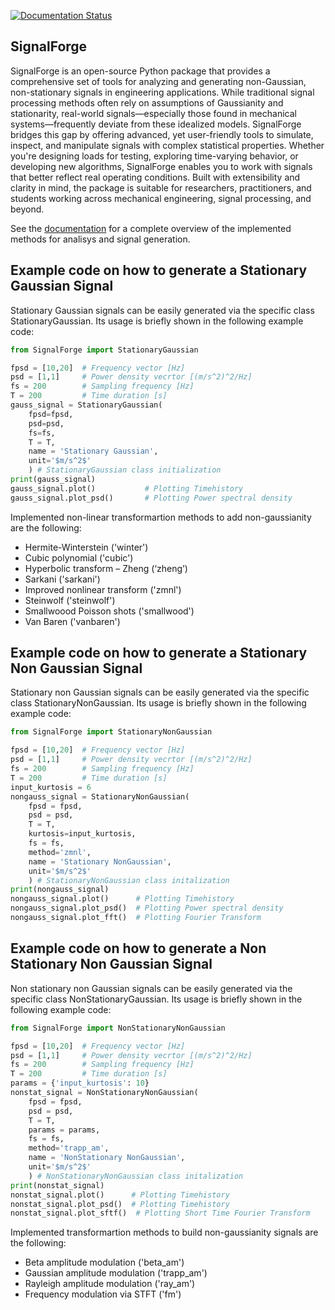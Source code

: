 [![Documentation Status](https://app.readthedocs.org/projects/signalforge/badge/?version=latest)](https://signalforge.readthedocs.io/en/latest/)

SignalForge
-----------

SignalForge is an open-source Python package that provides a comprehensive set of tools for analyzing and generating non-Gaussian, non-stationary signals in engineering applications. While traditional signal processing methods often rely on assumptions of Gaussianity and stationarity, real-world signals—especially those found in mechanical systems—frequently deviate from these idealized models. SignalForge bridges this gap by offering advanced, yet user-friendly tools to simulate, inspect, and manipulate signals with complex statistical properties. Whether you're designing loads for testing, exploring time-varying behavior, or developing new algorithms, SignalForge enables you to work with signals that better reflect real operating conditions. Built with extensibility and clarity in mind, the package is suitable for researchers, practitioners, and students working across mechanical engineering, signal processing, and beyond.

See the [documentation](<https://signalforge.readthedocs.io/en/latest/>) for a complete overview of the implemented methods for analisys and signal generation.

Example code on how to generate a Stationary Gaussian Signal
------------------------------------------------------------

Stationary Gaussian signals can be easily generated via the specific class StationaryGaussian. Its usage is briefly shown in the following example code:

```python
from SignalForge import StationaryGaussian

fpsd = [10,20]  # Frequency vector [Hz]
psd = [1,1]     # Power density vecrtor [(m/s^2)^2/Hz]
fs = 200        # Sampling frequency [Hz]
T = 200         # Time duration [s]
gauss_signal = StationaryGaussian(
    fpsd=fpsd, 
    psd=psd, 
    fs=fs, 
    T = T, 
    name = 'Stationary Gaussian', 
    unit='$m/s^2$'
    ) # StationaryGaussian class initialization
print(gauss_signal)
gauss_signal.plot()           # Plotting Timehistory
gauss_signal.plot_psd()       # Plotting Power spectral density 
```
Implemented non-linear transformartion methods to add non-gaussianity are the following:

-	Hermite-Winterstein ('winter')
-	Cubic polynomial ('cubic')
-	Hyperbolic transform – Zheng (‘zheng’)
-	Sarkani ('sarkani') 
-	Improved nonlinear transform ('zmnl')
-	Steinwolf ('steinwolf')
-	Smallwoood Poisson shots ('smallwood')
-	Van Baren ('vanbaren')  

Example code on how to generate a Stationary Non Gaussian Signal
------------------------------------------------------------

Stationary non Gaussian signals can be easily generated via the specific class StationaryNonGaussian. Its usage is briefly shown in the following example code:

```python
from SignalForge import StationaryNonGaussian

fpsd = [10,20]  # Frequency vector [Hz]
psd = [1,1]     # Power density vecrtor [(m/s^2)^2/Hz]
fs = 200        # Sampling frequency [Hz]
T = 200         # Time duration [s]
input_kurtosis = 6
nongauss_signal = StationaryNonGaussian(
    fpsd = fpsd, 
    psd = psd,
    T = T, 
    kurtosis=input_kurtosis,
    fs = fs, 
    method='zmnl', 
    name = 'Stationary NonGaussian', 
    unit='$m/s^2$'
    ) # StationaryNonGaussian class initalization
print(nongauss_signal)
nongauss_signal.plot()      # Plotting Timehistory
nongauss_signal.plot_psd()  # Plotting Power spectral density 
nongauss_signal.plot_fft()  # Plotting Fourier Transform
```

Example code on how to generate a Non Stationary Non Gaussian Signal
------------------------------------------------------------

Non stationary non Gaussian signals can be easily generated via the specific class NonStationaryGaussian. Its usage is briefly shown in the following example code:

```python
from SignalForge import NonStationaryNonGaussian

fpsd = [10,20]  # Frequency vector [Hz]
psd = [1,1]     # Power density vecrtor [(m/s^2)^2/Hz]
fs = 200        # Sampling frequency [Hz]
T = 200         # Time duration [s]
params = {'input_kurtosis': 10}
nonstat_signal = NonStationaryNonGaussian(
    fpsd = fpsd, 
    psd = psd, 
    T = T,
    params = params,
    fs = fs, 
    method='trapp_am', 
    name = 'NonStationary NonGaussian', 
    unit='$m/s^2$'
    ) # NonStationaryNonGaussian class initalization
print(nonstat_signal)
nonstat_signal.plot()      # Plotting Timehistory
nonstat_signal.plot_psd()  # Plotting Timehistory
nonstat_signal.plot_sftf()  # Plotting Short Time Fourier Transform
```
Implemented transformartion methods to build non-gaussianity signals are the following:

-	Beta amplitude modulation ('beta_am')
-	Gaussian amplitude modulation ('trapp_am')
-	Rayleigh amplitude modulation ('ray_am') 
-	Frequency modulation via STFT ('fm')



